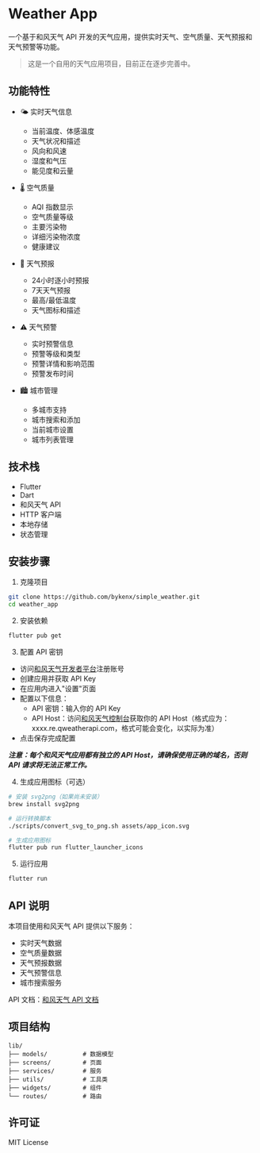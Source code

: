 # Weather App

一个基于和风天气 API 开发的天气应用，提供实时天气、空气质量、天气预报和天气预警等功能。

> 这是一个自用的天气应用项目，目前正在逐步完善中。

## 功能特性

- 🌤️ 实时天气信息
  - 当前温度、体感温度
  - 天气状况和描述
  - 风向和风速
  - 湿度和气压
  - 能见度和云量

- 🌡️ 空气质量
  - AQI 指数显示
  - 空气质量等级
  - 主要污染物
  - 详细污染物浓度
  - 健康建议

- 📅 天气预报
  - 24小时逐小时预报
  - 7天天气预报
  - 最高/最低温度
  - 天气图标和描述

- ⚠️ 天气预警
  - 实时预警信息
  - 预警等级和类型
  - 预警详情和影响范围
  - 预警发布时间

- 🏙️ 城市管理
  - 多城市支持
  - 城市搜索和添加
  - 当前城市设置
  - 城市列表管理

## 技术栈

- Flutter
- Dart
- 和风天气 API
- HTTP 客户端
- 本地存储
- 状态管理

## 安装步骤

1. 克隆项目
```bash
git clone https://github.com/bykenx/simple_weather.git
cd weather_app
```

2. 安装依赖
```bash
flutter pub get
```

3. 配置 API 密钥
- 访问[和风天气开发者平台](https://dev.qweather.com/)注册账号
- 创建应用并获取 API Key
- 在应用内进入"设置"页面
- 配置以下信息：
  - API 密钥：输入你的 API Key
  - API Host：访问[和风天气控制台](https://console.qweather.com/setting)获取你的 API Host（格式应为：xxxx.re.qweatherapi.com，格式可能会变化，以实际为准）
- 点击保存完成配置

_**注意：每个和风天气应用都有独立的 API Host，请确保使用正确的域名，否则 API 请求将无法正常工作。**_

4. 生成应用图标（可选）
```bash
# 安装 svg2png（如果尚未安装）
brew install svg2png

# 运行转换脚本
./scripts/convert_svg_to_png.sh assets/app_icon.svg

# 生成应用图标
flutter pub run flutter_launcher_icons
```

5. 运行应用
```bash
flutter run
```

## API 说明

本项目使用和风天气 API 提供以下服务：
- 实时天气数据
- 空气质量数据
- 天气预报数据
- 天气预警信息
- 城市搜索服务

API 文档：[和风天气 API 文档](https://dev.qweather.com/docs/api/)

## 项目结构

```
lib/
├── models/          # 数据模型
├── screens/         # 页面
├── services/        # 服务
├── utils/           # 工具类
├── widgets/         # 组件
└── routes/          # 路由
```

## 许可证

MIT License